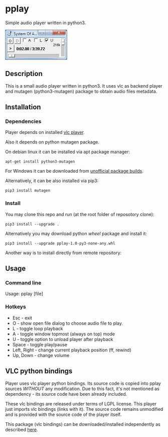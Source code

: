 # pplay

Simple audio player written in python3.

![screenshot](pplay-screenshot.png)

## Description

This is a small audio player written in python3.
It uses vlc as backend player and mutagen (python3-mutagen)
package to obtain audio files metadata.

## Installation

### Dependencies

Player depends on installed [vlc player](https://www.videolan.org/).

Also it depends on python mutagen package. 

On debian linux it can be installed via apt package manager:

```
apt-get install python3-mutagen
```

For Windows it can be downloaded from [unofficial package builds](https://www.lfd.uci.edu/~gohlke/pythonlibs/).

Alternatively, it can be also installed  via pip3:

```
pip3 install mutagen
```

### Install

You may clone this repo and run (at the root folder of reposotory clone):

```
pip3 install --upgrade .
```

Alternatively you may download python *wheel* package and install it:

```
pip3 install --upgrade pplay-1.0-py3-none-any.whl
```

Another way is to install directly from remote repository:

## Usage

### Command line

Usage: pplay [file]

### Hotkeys

* Esc - exit
* O - show open file dialog to choose audio file to play.
* L - toggle loop playback
* A - toggle window topmost (always on top) mode
* U - toggle option to unload player after playback
* Space - toggle play/pause
* Left, Right - change current playback position (ff, rewind)
* Up, Down - change volume

## VLC python bindings

Player uses vlc player python bindings. Its source code is copied into 
pplay sources *WITHOUT* any modification. Due to this fact, it's not mentioned
as dependency - its source code have been already included. 

These vlc bindings are released under terms of LGPL license.
This player just imports vlc bindings (links with it).
The source code remains unmodified and is provided with
the source code of the player itself.

This package (vlc bindings) can be downloaded/installed independently as described
[here](https://pypi.org/project/python-vlc/).
